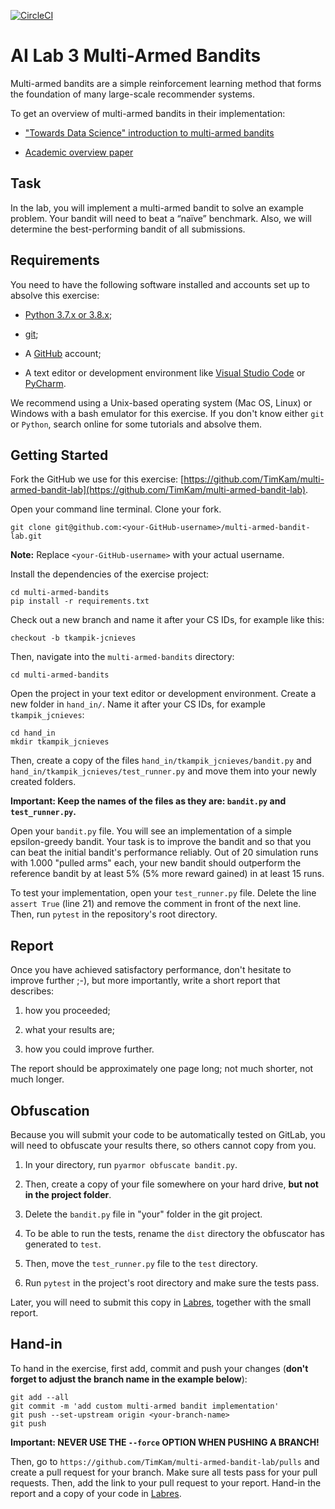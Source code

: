 [![CircleCI](https://circleci.com/gh/TimKam/multi-armed-bandit-lab.svg?style=svg)](https://circleci.com/gh/TimKam/multi-armed-bandit-lab)

# AI Lab 3 Multi-Armed Bandits
Multi-armed bandits are a simple reinforcement learning method that forms the foundation of many large-scale recommender systems.

To get an overview of multi-armed bandits in their implementation:

* ["Towards Data Science" introduction to multi-armed bandits](https://towardsdatascience.com/solving-multiarmed-bandits-a-comparison-of-epsilon-greedy-and-thompson-sampling-d97167ca9a50)

* [Academic overview paper](https://arxiv.org/pdf/1402.6028)

## Task
In the lab, you will implement a multi-armed bandit to solve an example problem.
Your bandit will need to beat a “naïve” benchmark.
Also, we will determine the best-performing bandit of all submissions.

## Requirements
You need to have the following software installed and accounts set up to absolve this exercise:

* [Python 3.7.x or 3.8.x](https://www.python.org/);

* [git](https://git-scm.com/);

* A [GitHub](https://github.com/) account;

* A text editor or development environment like [Visual Studio Code](https://code.visualstudio.com/) or [PyCharm](https://www.jetbrains.com/pycharm/).

We recommend using a Unix-based operating system (Mac OS, Linux) or Windows with a bash emulator for this exercise.
If you don't know either ``git`` or ``Python``, search online for some tutorials and absolve them.

## Getting Started

Fork the GitHub we use for this exercise: [https://github.com/TimKam/multi-armed-bandit-lab](https://github.com/TimKam/multi-armed-bandit-lab).

Open your command line terminal.
Clone your fork.

```
git clone git@github.com:<your-GitHub-username>/multi-armed-bandit-lab.git
```

**Note:** Replace ``<your-GitHub-username>`` with your actual username.

Install the dependencies of the exercise project:

```
cd multi-armed-bandits
pip install -r requirements.txt
```

Check out a new branch and name it after your CS IDs, for example like this:

```
checkout -b tkampik-jcnieves
```

Then, navigate into the ``multi-armed-bandits`` directory:

```
cd multi-armed-bandits
```

Open the project in your text editor or development environment.
Create a new folder in ``hand_in/``. Name it after your CS IDs, for example ``tkampik_jcnieves``:

```
cd hand_in
mkdir tkampik_jcnieves
```

Then, create a copy of the files ``hand_in/tkampik_jcnieves/bandit.py`` and ``hand_in/tkampik_jcnieves/test_runner.py`` and move them into your newly created folders.

**Important: Keep the names of the files as they are: ``bandit.py`` and ``test_runner.py``.**

Open your ``bandit.py`` file. You will see an implementation of a simple epsilon-greedy bandit.
Your task is to improve the bandit and so that you can beat the initial bandit's performance reliably.
Out of 20 simulation runs with 1.000 "pulled arms" each, your new bandit should outperform the reference bandit by at least 5% (5% more reward gained) in at least 15 runs.

To test your implementation, open your ``test_runner.py`` file.
Delete the line ``assert True`` (line 21) and remove the comment in front of the next line.
Then, run ``pytest`` in the repository's root directory.

## Report
Once you have achieved satisfactory performance, don't hesitate to improve further ;-), but more importantly, write a short report that describes:

1. how you proceeded;

2. what your results are;

3. how you could improve further.

The report should be approximately one page long; not much shorter, not much longer.

## Obfuscation
Because you will submit your code to be automatically tested on GitLab, you will need to obfuscate your results there, so others cannot copy from you.

1. In your directory, run ``pyarmor obfuscate bandit.py``.

2. Then, create a copy of your file somewhere on your hard drive, **but not in the project folder**.

3. Delete the ``bandit.py`` file in "your" folder in the git project.

4. To be able to run the tests, rename the ``dist`` directory the obfuscator has generated to ``test``.

5. Then, move the ``test_runner.py`` file to the ``test`` directory.

6. Run ``pytest`` in the project's root directory and make sure the tests pass.

Later, you will need to submit this copy in [Labres](https://webapps.cs.umu.se/labresults/v2/handin.php?courseid=402), together with the small report.

## Hand-in
To hand in the exercise, first add, commit and push your changes (**don't forget to adjust the branch name in the example below**):

```
git add --all
git commit -m 'add custom multi-armed bandit implementation'
git push --set-upstream origin <your-branch-name>
git push
```
**Important: NEVER USE THE ``--force`` OPTION WHEN PUSHING A BRANCH!**

Then, go to ``https://github.com/TimKam/multi-armed-bandit-lab/pulls`` and create a pull request for your branch.
Make sure all tests pass for your pull requests.
Then, add the link to your pull request to your report.
Hand-in the report and a copy of your code in [Labres](https://webapps.cs.umu.se/labresults/v2/handin.php?courseid=402).
